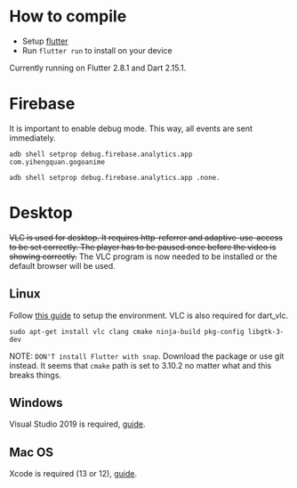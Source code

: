 # How to compile
- Setup [flutter](https://flutter.dev/docs/get-started/install)
- Run `flutter run` to install on your device

Currently running on Flutter 2.8.1 and Dart 2.15.1.

# Firebase
It is important to enable debug mode. This way, all events are sent immediately.
~~~
adb shell setprop debug.firebase.analytics.app com.yihengquan.gogoanime
~~~
~~~
adb shell setprop debug.firebase.analytics.app .none.
~~~

# Desktop
~~VLC is used for desktop. It requires http-referrer and adaptive-use-access to be set correctly. The player has to be paused once before the video is showing correctly.~~ The VLC program is now needed to be installed or the default browser will be used. 

## Linux
Follow [this guide](https://docs.flutter.dev/desktop#additional-linux-requirements) to setup the environment. VLC is also required for dart_vlc.

```
sudo apt-get install vlc clang cmake ninja-build pkg-config libgtk-3-dev
```

NOTE: `DON'T install Flutter with snap`. Download the package or use git instead. It seems that `cmake` path is set to 3.10.2 no matter what and this breaks things.

## Windows
Visual Studio 2019 is required, [guide](https://docs.flutter.dev/desktop#additional-windows-requirements).

## Mac OS
Xcode is required (13 or 12), [guide](https://docs.flutter.dev/desktop#additional-macos-requirements).
